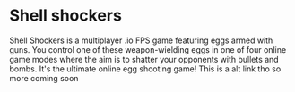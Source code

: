 # Shell shockers
Shell Shockers is a multiplayer .io FPS game featuring eggs armed with guns. You control one of these weapon-wielding eggs in one of four online game modes where the aim is to shatter your opponents with bullets and bombs. It's the ultimate online egg shooting game!
This is a alt link tho so more coming soon
